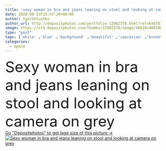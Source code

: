 ```yaml
---
title: 'sexy woman in bra and jeans leaning on stool and looking at camera on grey'
date: 2020-09-23T15:47:20+00:00
author: IgorVetushko
author_url: http://depositphotos.com/portfolio-12982378.html?ref=64678756
image: https://st4.depositphotos.com/thumbs/12982378/image/40810/408106342/api_thumb_450.jpg?forcejpeg=true
type: "post"
tags: ['white' ,'blue' ,'background' ,'beautiful' ,'caucasian' ,'brunette' ,'chair' ,'hot' ,'woman' ,'body' ,'grey' ,'sexy' ,'attractive' ,'Jeans' ,'sensual' ,'bust' ,'denim' ,'seductive' ,'leaning' ,'stool' ,'copy space' ,'one person' ,'Studio Shot' ,'young adult' ,'look at camera' ,'mature content' ]
categories: 
  - space
---
```

<div aling="center">
            <font size="60"> Sexy woman in bra and jeans leaning on stool and looking at camera on grey</font>   
</div>
<div>
    <a href='https://depositphotos.com/408106342/stock-photo-sexy-woman-bra-jeans-leaning.html?ref=64678756' target=_blank > Go "Depositphotos" to get lage size of this picture ->
        <img href='https://depositphotos.com/408106342/stock-photo-sexy-woman-bra-jeans-leaning.html?ref=64678756' src='https://st4.depositphotos.com/12982378/40810/i/950/depositphotos_408106342-stock-photo-sexy-woman-bra-jeans-leaning.jpg?forcejpeg=true' alt='Sexy woman in bra and jeans leaning on stool and looking at camera on grey' >
    </a>
</div>
